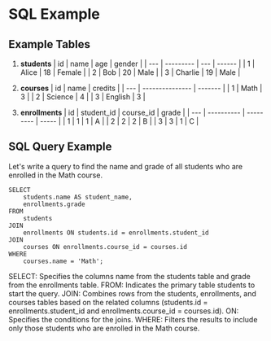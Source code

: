 # SQL Example

## Example Tables
1. **students**
   | id  | name      | age | gender |
   | --- | --------- | --- | ------ |
   | 1   | Alice     | 18  | Female |
   | 2   | Bob       | 20  | Male   |
   | 3   | Charlie   | 19  | Male   |

2. **courses**
   | id  | name            | credits |
   | --- | --------------- | ------- |
   | 1   | Math            | 3       |
   | 2   | Science         | 4       |
   | 3   | English         | 3       |

3. **enrollments**
   | id  | student_id | course_id | grade |
   | --- | ---------- | --------- | ----- |
   | 1   | 1          | 1         | A     |
   | 2   | 2          | 2         | B     |
   | 3   | 3          | 1         | C     |

## SQL Query Example
Let's write a query to find the name and grade of all students who are enrolled in the Math course.

```
SELECT 
    students.name AS student_name, 
    enrollments.grade
FROM 
    students
JOIN 
    enrollments ON students.id = enrollments.student_id
JOIN 
    courses ON enrollments.course_id = courses.id
WHERE 
    courses.name = 'Math'; 

```

SELECT: Specifies the columns name from the students table and grade from the enrollments table.
FROM: Indicates the primary table students to start the query.
JOIN: Combines rows from the students, enrollments, and courses tables based on the related columns (students.id = enrollments.student_id and enrollments.course_id = courses.id).
ON: Specifies the conditions for the joins.
WHERE: Filters the results to include only those students who are enrolled in the Math course.
